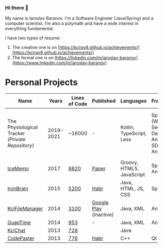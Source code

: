 ### Hi there 👋 

My name is Iaroslav Baranov. I'm a Software Engineer (Java/Spring) and a computer scientist. I'm also a polymath and have a wide interest in everything fundamental. 

I have two types of resume:
1. The creative one is on [https://kciray8.github.io/achievements/](https://kciray8.github.io/achievements/) 
2. The formal one is on [https://linkedin.com/in/iaroslav-baranov](https://www.linkedin.com/in/iaroslav-baranov)


# Personal Projects
| Name                           | Years     |Lines of Code | Published | Languages        | Frameworks  | Technologies  |
| -----------                    |  ----------- |-----------  |-----------  | -----------       | ----------- | ----------- |
| The Physiological Tracker  <br /> *(Private Repository)*    | 2019-2021 |~16000       | - | Kotlin, TypeScript, Less | Spring (Web, Security, Data), Android SDK, Angular 7 | Hibernate, Thymeleaf, JPA, Dozer, MySQL, Apache Commons (Lang, IO), Jackson|
|[IceMemo](https://github.com/kciray8/IceMemo)|2017|[9820](https://www.openhub.net/p/IceMemo)|[Paper](https://internationalconference.ru/images/PDF/2018/40/improving.pdf)|Groovy, HTML5, JavaScript|Spring, AngularJS|Jsoup, SLF4J, H2, Jetty|
|[IronBrain](https://github.com/kciray8/IronBrain)|2015|[5200](https://www.openhub.net/p/IronBrain)|[Habr](https://habr.com/ru/post/249187)|Java, HTML, JS, CSS|Spring||
|[KciFileManager](https://github.com/kciray8/KciFileManager)|2014|[3100](https://www.openhub.net/p/KciFileManager)|[Google Play](https://play.google.com/store/apps/details?id=com.kciray.android.filemanager) (inactive)|Java, XML|Android SDK|Guava, Retrolambda|
|[GuapTime](https://github.com/kciray8/GuapTime)|2014|[953](https://www.openhub.net/p/GuapTime)|-|Java, XML|Android SDK| |
|[KciChat](https://github.com/kciray8/KciChat)|2013|[728](https://www.openhub.net/p/KciChat)||Java||Swing, JDom|
|[CodePaster](https://github.com/kciray8/CodePaster)|2013|[776](https://www.openhub.net/p/CodePaster1)|[Habr](https://habr.com/ru/post/190338/)|C++|Qt 4||
